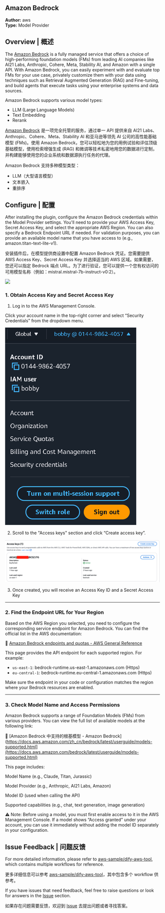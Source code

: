 ## Amazon Bedrock

**Author:** aws  
**Type:** Model Provider



## Overview | 概述

The [Amazon Bedrock](https://aws.amazon.com/bedrock/) is a fully managed service that offers a choice of high-performing foundation models (FMs) from leading AI companies like AI21 Labs, Anthropic, Cohere, Meta, Stability AI, and Amazon with a single API. With Amazon Bedrock, you can easily experiment with and evaluate top FMs for your use case, privately customize them with your data using techniques such as Retrieval Augmented Generation (RAG) and Fine-tuning, and build agents that execute tasks using your enterprise systems and data sources.

Amazon Bedrock supports various model types:
- LLM (Large Language Models)
- Text Embedding
- Rerank

[Amazon Bedrock](https://aws.amazon.com/bedrock/) 是一项完全托管的服务，通过单一 API 提供来自 AI21 Labs、Anthropic、Cohere、Meta、Stability AI 和亚马逊等领先 AI 公司的高性能基础模型 (FMs)。使用 Amazon Bedrock，您可以轻松地为您的用例试验和评估顶级基础模型，使用检索增强生成 (RAG) 和微调等技术私密地用您的数据进行定制，并构建能够使用您的企业系统和数据源执行任务的代理。

Amazon Bedrock 支持多种模型类型：
- LLM（大型语言模型）
- 文本嵌入
- 重排序



## Configure | 配置

After installing the plugin, configure the Amazon Bedrock credentials within the Model Provider settings. You'll need to provide your AWS Access Key, Secret Access Key, and select the appropriate AWS Region. You can also specify a Bedrock Endpoint URL if needed. For validation purposes, you can provide an available model name that you have access to (e.g., amazon.titan-text-lite-v1).

安装插件后，在模型提供商设置中配置 Amazon Bedrock 凭证。您需要提供 AWS Access Key、Secret Access Key 并选择适当的 AWS 区域。如果需要，您还可以指定 Bedrock 端点 URL。为了进行验证，您可以提供一个您有权访问的可用模型名称（例如：mistral.mistral-7b-instruct-v0:2）。

![](./_assets/configure.png)

### 1.  Obtain Access Key and Secret Access Key

1. Log in to the AWS Management Console.

Click your account name in the top-right corner and select “Security Credentials” from the dropdown menu.

![](./_assets/Acess.png)

2. Scroll to the "Access keys" section and click “Create access key”.

![](./_assets/Key.png)

3. Once created, you will receive an Access Key ID and a Secret Access Key

------

### 2. Find the Endpoint URL for Your Region

Based on the AWS Region you selected, you need to configure the corresponding service endpoint for Amazon Bedrock. You can find the official list in the AWS documentation:

🔗 [Amazon Bedrock endpoints and quotas - AWS General Reference](https://docs.aws.amazon.com/general/latest/gr/bedrock.html)

This page provides the API endpoint for each supported region. For example:

- `us-east-1`: bedrock-runtime.us-east-1.amazonaws.com (Https)
- `eu-central-1`: bedrock-runtime.eu-central-1.amazonaws.com (Https)

 Make sure the endpoint in your code or configuration matches the region where your Bedrock resources are enabled.

------

### 3. Check Model Name and Access Permissions

Amazon Bedrock supports a range of Foundation Models (FMs) from various providers. You can view the full list of available models at the following link:

🔗 [Amazon Bedrock 中支持的根基模型 - Amazon Bedrock](https://docs.aws.amazon.com/zh_cn/bedrock/latest/userguide/models-supported.html](https://docs.aws.amazon.com/bedrock/latest/userguide/models-supported.html)

This page includes:

Model Name (e.g., Claude, Titan, Jurassic)

Model Provider (e.g., Anthropic, AI21 Labs, Amazon)

Model ID (used when calling the API)

Supported capabilities (e.g., chat, text generation, image generation)

⚠️ Note:
Before using a model, you must first enable access to it in the AWS Management Console.
If a model shows “Access granted” under your account, you can use it immediately without adding the model ID separately in your configuration.


## Issue Feedback | 问题反馈

For more detailed information, please refer to [aws-sample/dify-aws-tool](https://github.com/aws-samples/dify-aws-tool/), which contains multiple workflows for reference.

更多详细信息可以参考 [aws-sample/dify-aws-tool](https://github.com/aws-samples/dify-aws-tool/)，其中包含多个 workflow 供参考。

If you have issues that need feedback, feel free to raise questions or look for answers in the [Issue](https://github.com/aws-samples/dify-aws-tool/issues) section.

如果存在问题需要反馈，欢迎到 [Issue](https://github.com/aws-samples/dify-aws-tool/issues) 去提出问题或者寻找答案。
